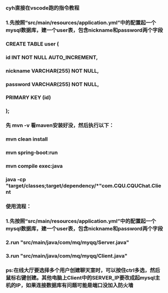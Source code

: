 ### cyh直接在vscode跑的指令教程
### 1.先按照“src/main/resources/application.yml”中的配置起一个mysql数据库，建一个user表，包含nickname和password两个字段
### CREATE TABLE user (
###     id INT NOT NULL AUTO_INCREMENT,
###     nickname VARCHAR(255) NOT NULL,
###     password VARCHAR(255) NOT NULL,
###     PRIMARY KEY (id)
### );
### 先 mvn -v 看maven安装好没，然后执行以下：
### mvn clean install
### mvn spring-boot:run
### mvn compile exec:java
### java -cp "target/classes;target/dependency/*"com.CQU.CQUChat.Client

### 使用流程：
### 1.先按照“src/main/resources/application.yml”中的配置起一个mysql数据库，建一个user表，包含nickname和password两个字段
### 2.run "src/main/java/com/mq/myqq/Server.java"
### 3.run "src/main/java/com/mq/myqq/Client.java"
### ps:在线大厅要选择多个用户创建聊天室时，可以按住ctrl多选，然后鼠标右键创建。其他电脑上Client中的SERVER_IP要改成起mysql主机的IP，如果连接数据库有问题可能是端口没加入防火墙
